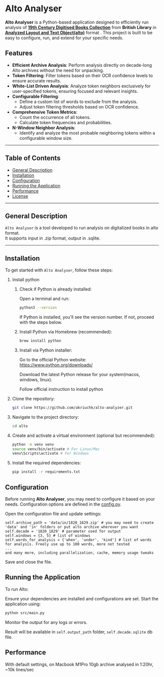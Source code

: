 # Alto Analyser

**Alto Analyser** is a Python-based application designed
to efficiently run analysis of [**19th Century Digitised Books Collection**](https://bl.iro.bl.uk/collections/b7fd2482-debd-4495-9494-72aa2ead00bb) 
from **British Library** in [**Analyzed Layout and Text Object(alto)**](https://en.wikipedia.org/wiki/Analyzed_Layout_and_Text_Object) format .
This project is built to be easy to configure, run, and extend for your specific needs.

## Features

- **Efficient Archive Analysis**: Perform analysis directly on decade-long Alto archives without the need for unpacking.
- **Token Filtering**: Filter tokens based on their OCR confidence levels to ensure accurate results.
- **White-List Driven Analysis**: Analyze token neighbors exclusively for user-specified tokens, ensuring focused and relevant insights.
- **Configurable Filtering**:
  - Define a custom list of words to exclude from the analysis.
  - Adjust token filtering thresholds based on OCR confidence.
- **Comprehensive Token Metrics**:
  - Count the occurrence of all tokens.
  - Calculate token frequencies and probabilities.
- **N-Window Neighbor Analysis**:
  - Identify and analyze the most probable neighboring tokens within a configurable window size.
---

## Table of Contents

- [General Description](#general-description)
- [Installation](#installation)
- [Configuration](#configuration)
- [Running the Application](#running-the-application)
- [Performance](#performance)
- [License](#license)

---

## General Description

`Alto Analyser` is a tool developed to run analysis on digitalized books in alto format.  
It supports input in .zip format, output in .sqlite.  

---

## Installation

To get started with `Alto Analyser`, follow these steps:

1. Install python
   1. Check if Python is already installed:
      
      Open a terminal and run:
      ```bash
      python3 --version
      ```
      If Python is installed, you'll see the version number. If not, proceed with the steps below.
   
   2. Install Python via Homebrew (recommended):
   
      ```bash
      brew install python
      ```
      
   3. Install via Python installer:

      Go to the official Python website: https://www.python.org/downloads/

      Download the latest Python release for your system(macos, windows, linux).
   
      Follow official instruction to install python


2. Clone the repository:
   ```bash
   git clone https://github.com/akriuchk/alto-analyzer.git
   ```

3. Navigate to the project directory:

   ```bash
   cd alto
   ```

4. Create and activate a virtual environment (optional but recommended):
   ```bash
   python -m venv venv
   source venv/bin/activate # For Linux/Mac
   venv\Scripts\activate # For Windows
   ```

5. Install the required dependencies:
   ```bash
   pip install -r requirements.txt
   ```
    

## Configuration

Before running **Alto Analyser**, you may need to configure it based on your needs. Configuration options are
defined in the [config.py](src/config.py).

Open the configuration file and update settings:

    self.archive_path = 'data/in/1820_1829.zip' # you may need to create 'data' and 'in' folders or put alto archive wherever you want
    self.decade = '1820_1829' # parameter used for output
    self.windows = {3, 5} # list of windows
    self.words_for_analysis = {'when', 'under', 'kind'} # list of words for analysis. Freely use up to 100 words, more not tested
    ... 
    and many more, including parallelization, cache, memory usage tweaks 

Save and close the file.

## Running the Application

To run Alto:

Ensure your dependencies are installed and configurations are set.
Start the application using:

```bash
python src/main.py
```

Monitor the output for any logs or errors.

Result will be available in `self.output_path` folder, `self.decade.sqlite` db file.

## Performance
With default settings, on Macbook M1Pro 10gb archive analysed in 1:20hr, ~10k lines/sec